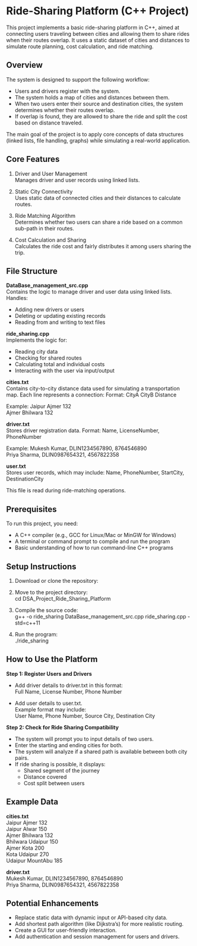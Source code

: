 # Ride-Sharing Platform (C++ Project)

This project implements a basic ride-sharing platform in C++, aimed at connecting users traveling between cities and allowing them to share rides when their routes overlap. It uses a static dataset of cities and distances to simulate route planning, cost calculation, and ride matching.

## Overview

The system is designed to support the following workflow:
- Users and drivers register with the system.
- The system holds a map of cities and distances between them.
- When two users enter their source and destination cities, the system determines whether their routes overlap.
- If overlap is found, they are allowed to share the ride and split the cost based on distance traveled.

The main goal of the project is to apply core concepts of data structures (linked lists, file handling, graphs) while simulating a real-world application.

## Core Features

1. Driver and User Management  
Manages driver and user records using linked lists.

2. Static City Connectivity  
Uses static data of connected cities and their distances to calculate routes.

3. Ride Matching Algorithm  
Determines whether two users can share a ride based on a common sub-path in their routes.

4. Cost Calculation and Sharing  
Calculates the ride cost and fairly distributes it among users sharing the trip.

## File Structure

**DataBase_management_src.cpp**  
Contains the logic to manage driver and user data using linked lists. Handles:
- Adding new drivers or users
- Deleting or updating existing records
- Reading from and writing to text files

**ride_sharing.cpp**  
Implements the logic for:
- Reading city data
- Checking for shared routes
- Calculating total and individual costs
- Interacting with the user via input/output

**cities.txt**  
Contains city-to-city distance data used for simulating a transportation map. Each line represents a connection:
Format: CityA CityB Distance

Example:
Jaipur Ajmer 132  
Ajmer Bhilwara 132

**driver.txt**  
Stores driver registration data. Format:
Name, LicenseNumber, PhoneNumber

Example:
Mukesh Kumar, DLIN1234567890, 8764546890  
Priya Sharma, DLIN0987654321, 4567822358

**user.txt**  
Stores user records, which may include:
Name, PhoneNumber, StartCity, DestinationCity

This file is read during ride-matching operations.

## Prerequisites

To run this project, you need:
- A C++ compiler (e.g., GCC for Linux/Mac or MinGW for Windows)
- A terminal or command prompt to compile and run the program
- Basic understanding of how to run command-line C++ programs

## Setup Instructions

1. Download or clone the repository:

2. Move to the project directory:  
cd DSA_Project_Ride_Sharing_Platform

3. Compile the source code:  
g++ -o ride_sharing DataBase_management_src.cpp ride_sharing.cpp -std=c++11

4. Run the program:  
./ride_sharing

## How to Use the Platform

**Step 1: Register Users and Drivers**  
- Add driver details to driver.txt in this format:  
  Full Name, License Number, Phone Number

- Add user details to user.txt.  
  Example format may include:  
  User Name, Phone Number, Source City, Destination City

**Step 2: Check for Ride Sharing Compatibility**  
- The system will prompt you to input details of two users.
- Enter the starting and ending cities for both.
- The system will analyze if a shared path is available between both city pairs.
- If ride sharing is possible, it displays:
  - Shared segment of the journey
  - Distance covered
  - Cost split between users

## Example Data

**cities.txt**  
Jaipur Ajmer 132  
Jaipur Alwar 150  
Ajmer Bhilwara 132  
Bhilwara Udaipur 150  
Ajmer Kota 200  
Kota Udaipur 270  
Udaipur MountAbu 185

**driver.txt**  
Mukesh Kumar, DLIN1234567890, 8764546890  
Priya Sharma, DLIN0987654321, 4567822358

## Potential Enhancements

- Replace static data with dynamic input or API-based city data.
- Add shortest path algorithm (like Dijkstra’s) for more realistic routing.
- Create a GUI for user-friendly interaction.
- Add authentication and session management for users and drivers.

